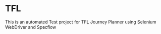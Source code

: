 # TFL
This is an automated Test project for TFL Journey Planner using Selenium WebDriver and Specflow
